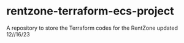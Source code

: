 # rentzone-terraform-ecs-project
A repository to store the Terraform codes for the RentZone updated 12//16/23
